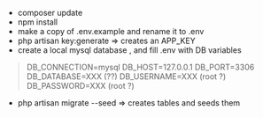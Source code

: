 - composer update
- npm install
- make a copy of .env.example and rename it to .env
- php artisan key:generate => creates an APP_KEY
- create a local mysql database , and fill .env with DB variables

> DB_CONNECTION=mysql
> DB_HOST=127.0.0.1
> DB_PORT=3306
> DB_DATABASE=XXX (??)
> DB_USERNAME=XXX (root ?)
> DB_PASSWORD=XXX (root ?)

- php artisan migrate --seed => creates tables and seeds them

